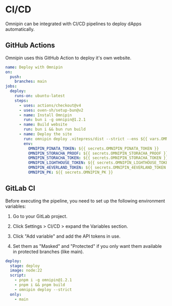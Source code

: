 # CI/CD

Omnipin can be integrated with CI/CD pipelines to deploy dApps automatically.

## GitHub Actions

Omnipin uses this GitHub Action to deploy it's own website.

```yaml
name: Deploy with Omnipin
on:
  push:
    branches: main
jobs:
  deploy:
    runs-on: ubuntu-latest
    steps:
      - uses: actions/checkout@v4
      - uses: oven-sh/setup-bun@v2
      - name: Install Omnipin
        run: bun i -g omnipin@1.2.1
      - name: Build website
        run: bun i && bun run build
      - name: Deploy the site
        run: omnipin deploy .vitepress/dist --strict --ens ${{ vars.OMNIPIN_ENS }} --safe ${{ vars.OMNIPIN_SAFE }}
        env:
          OMNIPIN_PINATA_TOKEN: ${{ secrets.OMNIPIN_PINATA_TOKEN }}
          OMNIPIN_STORACHA_PROOF: ${{ secrets.OMNIPIN_STORACHA_PROOF }}
          OMNIPIN_STORACHA_TOKEN: ${{ secrets.OMNIPIN_STORACHA_TOKEN }}
          OMNIPIN_LIGHTHOUSE_TOKEN: ${{ secrets.OMNIPIN_LIGHTHOUSE_TOKEN }}
          OMNIPIN_4EVERLAND_TOKEN: ${{ secrets.OMNIPIN_4EVERLAND_TOKEN }}
          OMNIPIN_PK: ${{ secrets.OMNIPIN_PK }}
```

## GitLab CI

Before executing the pipeline, you need to set up the following environment variables:

1. Go to your GitLab project.

2. Click Settings > CI/CD > expand the Variables section.

3. Click "Add variable" and add the API tokens in use.

4. Set them as "Masked" and "Protected" if you only want them available in protected branches (like main).

```yaml
deploy:
  stage: deploy
  image: node:22
  script:
    - pnpm i -g omnipin@1.2.1
    - pnpm i && pnpm build
    - omnipin deploy --strict
  only:
    - main
```
